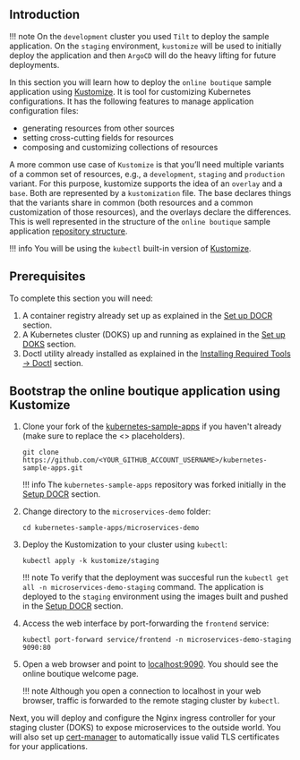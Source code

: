 ## Introduction

!!! note
        On the `development` cluster you used `Tilt` to deploy the sample application. On the `staging` environment, `kustomize` will be used to initially deploy the application and then `ArgoCD` will do the heavy lifting for future deployments.

In this section you will learn how to deploy the `online boutique` sample application using [Kustomize](https://kustomize.io/). It is tool for customizing Kubernetes configurations. It has the following features to manage application configuration files:

- generating resources from other sources
- setting cross-cutting fields for resources
- composing and customizing collections of resources

A more common use case of `Kustomize` is that you’ll need multiple variants of a common set of resources, e.g., a `development`, `staging` and `production` variant.
For this purpose, kustomize supports the idea of an `overlay` and a `base`. Both are represented by a `kustomization` file. The base declares things that the variants share in common (both resources and a common customization of those resources), and the overlays declare the differences. This is well represented in the structure of the `online boutique` sample application [repository structure](https://github.com/digitalocean/kubernetes-sample-apps/tree/master/microservices-demo).

!!! info
        You will be using the `kubectl` built-in version of [Kustomize](https://kustomize.io/).

## Prerequisites

To complete this section you will need:

1. A container registry already set up as explained in the [Set up DOCR](setup-docr.md) section.
2. A Kubernetes cluster (DOKS) up and running as explained in the [Set up DOKS](setup-doks-staging.md) section.
3. Doctl utility already installed as explained in the [Installing Required Tools -> Doctl](installing-required-tools.md#installing-doctl) section.

## Bootstrap the online boutique application using Kustomize

1. Clone your fork of the [kubernetes-sample-apps](https://github.com/digitalocean/kubernetes-sample-apps) if you haven't already (make sure to replace the <> placeholders).

    ```shell
    git clone https://github.com/<YOUR_GITHUB_ACCOUNT_USERNAME>/kubernetes-sample-apps.git
    ```

    !!! info
        The `kubernetes-sample-apps` repository was forked initially in the [Setup DOCR](setup-docr.md) section.

2. Change directory to the `microservices-demo` folder:

    ```shell
    cd kubernetes-sample-apps/microservices-demo
    ```

3. Deploy the Kustomization to your cluster using `kubectl`:

    ``` shell
    kubectl apply -k kustomize/staging
    ```

    !!! note
        To verify that the deployment was succesful run the `kubectl get all -n microservices-demo-staging` command.
        The application is deployed to the `staging` environment using the images built and pushed in the [Setup DOCR](setup-docr.md) section.

4. Access the web interface by port-forwarding the `frontend` service:

    ```shell
    kubectl port-forward service/frontend -n microservices-demo-staging 9090:80
    ```

5. Open a web browser and point to [localhost:9090](http://localhost:9090/). You should see the online boutique welcome page.

    !!! note
            Although you open a connection to localhost in your web browser, traffic is forwarded to the remote staging cluster by `kubectl`.

Next, you will deploy and configure the Nginx ingress controller for your staging cluster (DOKS) to expose microservices to the outside world. You will also set up [cert-manager](https://cert-manager.io/) to automatically issue valid TLS certificates for your applications.
